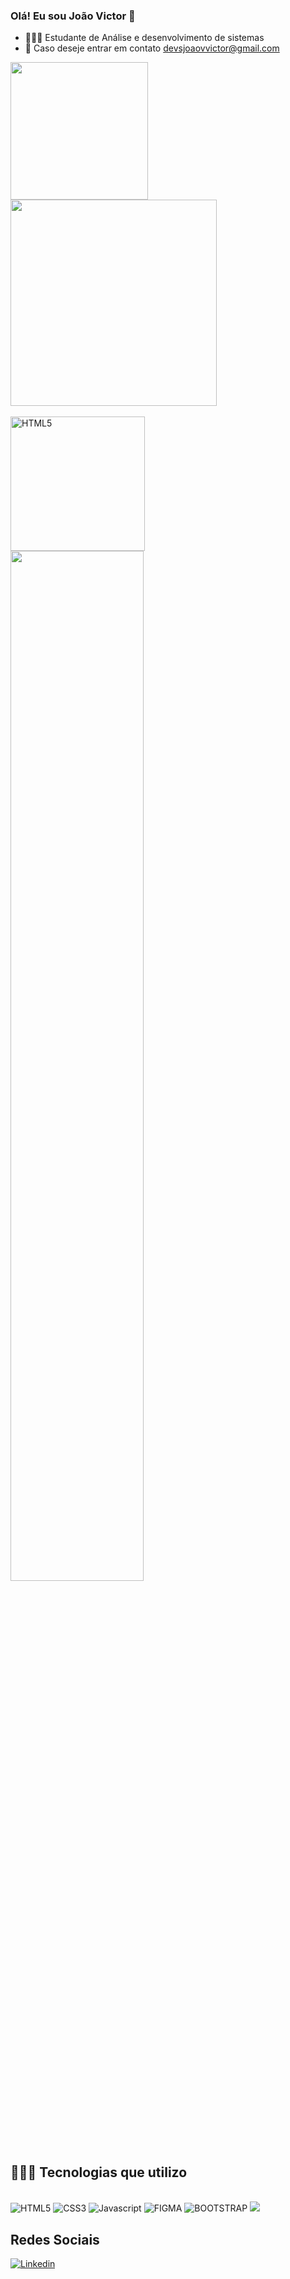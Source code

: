 ### Olá! Eu sou João Victor 👋
- 👨🏼‍🎓 Estudante de Análise e desenvolvimento de sistemas
- 📧 Caso deseje entrar em contato devsjoaovvictor@gmail.com 
<div>
<img aling="" alt="" height="220" src="https://github-readme-stats.vercel.app/api?username=Victor87dev&show_icons=true&theme=codeSTACKr" />
   <img aling="" alt="" height="330" src="https://github-readme-stats.vercel.app/api/top-langs/?username=Victor87dev&layout=pie&theme=codeSTACKr" />
</div></br>

<div>
 <img aling="" alt="HTML5" height="215" src="https://github.com/Victor87dev/Victor87dev/assets/108354816/f0124393-f249-42a7-a316-0c27b90fec83" />
 <a href="http://www.github.com/Victor87dev"><img width= 65% src= "https://github-readme-streak-stats.herokuapp.com/?user=Victor87dev&stroke=ffffff&background=181824&ring=22c55e&fire=22c55e&currStreakNum=ffffff&currStreakLabel=22c55e&sideNums=ffffff&sideLabels=ffffff&dates=ffffff&hide_border=true" /></a>
</div></br>   
 
## 👨🏽‍💻 Tecnologias que utilizo
<div><br/>
  <img aling="" alt="HTML5" src="https://img.shields.io/badge/HTML5-E34F26?style=for-the-badge&logo=html5&logoColor=white" />
  <img aling="" alt="CSS3" src="https://img.shields.io/badge/CSS3-1572B6?style=for-the-badge&logo=css3&logoColor=white" />
  <img aling="" alt="Javascript" src="https://img.shields.io/badge/JavaScript-F7DF1E?style=for-the-badge&logo=javascript&logoColor=black" />
  <img aling="" alt="FIGMA" src="https://img.shields.io/badge/Figma-F24E1E?style=for-the-badge&logo=figma&logoColor=white" />
  <img aling="" alt="BOOTSTRAP" src="https://img.shields.io/badge/Bootstrap-563D7C?style=for-the-badge&logo=bootstrap&logoColor=white" /> 
  <img src="https://cdn.jsdelivr.net/gh/devicons/devicon/icons/codeigniter/codeigniter-plain.svg" />
          
</div>  

## Redes Sociais

[![Linkedin](https://img.shields.io/badge/LinkedIn-0077B5?style=for-the-badge&logo=linkedin&logoColor=white)](https://www.linkedin.com/in/victor-dev87/)

